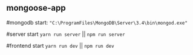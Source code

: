 ## mongoose-app

#mongodb start:
`"C:\ProgramFiles\MongoDB\Server\3.4\bin\mongod.exe"`

#server start
`yarn run server` || `npm run server`

#frontend start
`yarn run dev` || `npm run dev`
